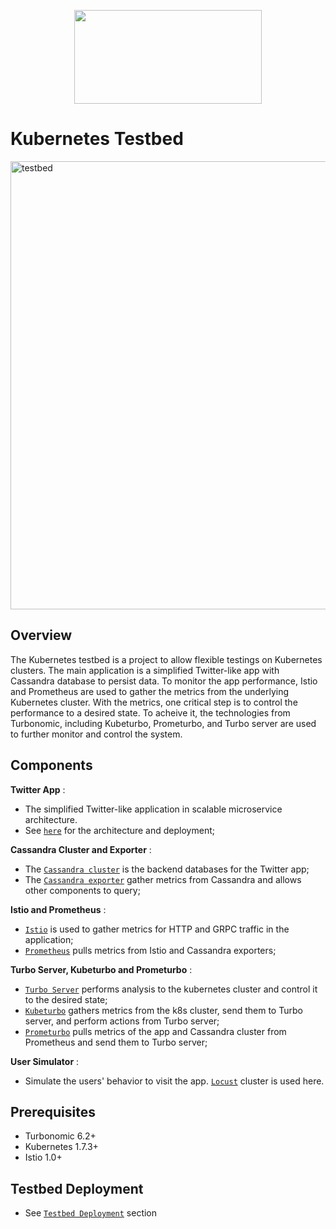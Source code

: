 <p align="center">
  <img width=300 height=150 src="https://cloud.githubusercontent.com/assets/4391815/26681386/05b857c4-46ab-11e7-8c71-15a46d886834.png">
</p>


# Kubernetes Testbed

<img width="717" alt="testbed" src="https://user-images.githubusercontent.com/12261551/45770729-2f5ead80-bc11-11e8-9d38-26394aabd63b.png">


## Overview
The Kubernetes testbed is a project to allow flexible testings on Kubernetes clusters. 
The main application is a simplified Twitter-like app with Cassandra database to persist data. 
To monitor the app performance, Istio and Prometheus are used to gather the metrics from the underlying Kubernetes cluster.
With the metrics, one critical step is to control the performance to a desired state.
To acheive it, the technologies from Turbonomic, including Kubeturbo, Prometurbo, and Turbo server 
are used to further monitor and control the system. 

## Components

**Twitter App** : 
   * The simplified Twitter-like application in scalable microservice architecture.
   * See [`here`](./deploy/app) for the architecture and deployment;
   
**Cassandra Cluster and Exporter** :
   * The [`Cassandra cluster`](http://cassandra.apache.org/) is the backend databases for the Twitter app;
   * The [`Cassandra exporter`](https://github.com/criteo/cassandra_exporter) gather metrics from Cassandra and allows other components to query;

**Istio and Prometheus** :
   * [`Istio`](https://istio.io/) is used to gather metrics for HTTP and GRPC traffic in the application;
   * [`Prometheus`](https://prometheus.io/) pulls metrics from Istio and Cassandra exporters;

**Turbo Server, Kubeturbo and Prometurbo** :
   * [`Turbo Server`](https://turbonomic.com/) performs analysis to the kubernetes cluster and control it to the desired state;
   * [`Kubeturbo`](https://github.com/turbonomic/kubeturbo) gathers metrics from the k8s cluster, send them to Turbo server, and perform actions from Turbo server;
   * [`Prometurbo`](https://github.com/turbonomic/prometurbo) pulls metrics of the app and Cassandra cluster from Prometheus and send them to Turbo server;

**User Simulator** :
   * Simulate the users' behavior to visit the app. [`Locust`](https://locust.io/) cluster is used here.

## Prerequisites
* Turbonomic 6.2+ 
* Kubernetes 1.7.3+
* Istio 1.0+

## Testbed Deployment
* See [`Testbed Deployment`](./deploy) section

